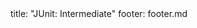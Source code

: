 <frontmatter>
title: "JUnit: Intermediate"
footer: footer.md
</frontmatter>

<include src="unit-inPage-asFlat.md" boilerplate />